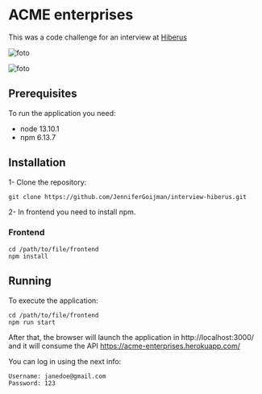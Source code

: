 # ACME enterprises

This was a code challenge for an interview at [Hiberus](https://www.hiberus.com/)

![foto](frontend/src/img/Readme/user.gif)

![foto](frontend/src/img/Readme/acme.gif)

## Prerequisites

To run the application you need:
- node 13.10.1
- npm 6.13.7

## Installation

1- Clone the repository:

```
git clone https://github.com/JenniferGoijman/interview-hiberus.git
```

2- In frontend you need to install npm.

### Frontend

```
cd /path/to/file/frontend
npm install
```

## Running

To execute the application:

```
cd /path/to/file/frontend
npm run start
```

After that, the browser will launch the application in http://localhost:3000/ and it will consume the API https://acme-enterprises.herokuapp.com/

You can log in using the next info:

```
Username: janedoe@gmail.com
Password: 123
```